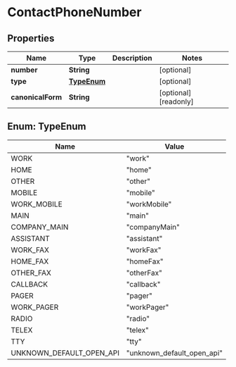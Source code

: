 

# ContactPhoneNumber


## Properties

| Name | Type | Description | Notes |
|------------ | ------------- | ------------- | -------------|
|**number** | **String** |  |  [optional] |
|**type** | [**TypeEnum**](#TypeEnum) |  |  [optional] |
|**canonicalForm** | **String** |  |  [optional] [readonly] |



## Enum: TypeEnum

| Name | Value |
|---- | -----|
| WORK | &quot;work&quot; |
| HOME | &quot;home&quot; |
| OTHER | &quot;other&quot; |
| MOBILE | &quot;mobile&quot; |
| WORK_MOBILE | &quot;workMobile&quot; |
| MAIN | &quot;main&quot; |
| COMPANY_MAIN | &quot;companyMain&quot; |
| ASSISTANT | &quot;assistant&quot; |
| WORK_FAX | &quot;workFax&quot; |
| HOME_FAX | &quot;homeFax&quot; |
| OTHER_FAX | &quot;otherFax&quot; |
| CALLBACK | &quot;callback&quot; |
| PAGER | &quot;pager&quot; |
| WORK_PAGER | &quot;workPager&quot; |
| RADIO | &quot;radio&quot; |
| TELEX | &quot;telex&quot; |
| TTY | &quot;tty&quot; |
| UNKNOWN_DEFAULT_OPEN_API | &quot;unknown_default_open_api&quot; |



